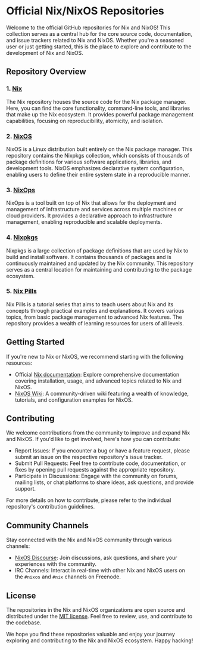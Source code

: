 # Official Nix/NixOS Repositories

Welcome to the official GitHub repositories for Nix and NixOS! This collection serves as a central hub for the core source code, documentation, and issue trackers related to Nix and NixOS. Whether you're a seasoned user or just getting started, this is the place to explore and contribute to the development of Nix and NixOS.

## Repository Overview

### 1. [Nix](https://github.com/nixos/nix)

The Nix repository houses the source code for the Nix package manager. Here, you can find the core functionality, command-line tools, and libraries that make up the Nix ecosystem. It provides powerful package management capabilities, focusing on reproducibility, atomicity, and isolation.

### 2. [NixOS](https://github.com/NixOS/nixpkgs)

NixOS is a Linux distribution built entirely on the Nix package manager. This repository contains the Nixpkgs collection, which consists of thousands of package definitions for various software applications, libraries, and development tools. NixOS emphasizes declarative system configuration, enabling users to define their entire system state in a reproducible manner.

### 3. [NixOps](https://github.com/NixOS/nixops)

NixOps is a tool built on top of Nix that allows for the deployment and management of infrastructure and services across multiple machines or cloud providers. It provides a declarative approach to infrastructure management, enabling reproducible and scalable deployments.

### 4. [Nixpkgs](https://github.com/NixOS/nixpkgs)

Nixpkgs is a large collection of package definitions that are used by Nix to build and install software. It contains thousands of packages and is continuously maintained and updated by the Nix community. This repository serves as a central location for maintaining and contributing to the package ecosystem.

### 5. [Nix Pills](https://github.com/justinwoo/nix-pills)

Nix Pills is a tutorial series that aims to teach users about Nix and its concepts through practical examples and explanations. It covers various topics, from basic package management to advanced Nix features. The repository provides a wealth of learning resources for users of all levels.

## Getting Started

If you're new to Nix or NixOS, we recommend starting with the following resources:

- Official [Nix documentation](https://nixos.org/documentation.html): Explore comprehensive documentation covering installation, usage, and advanced topics related to Nix and NixOS.
- [NixOS Wiki](https://nixos.wiki): A community-driven wiki featuring a wealth of knowledge, tutorials, and configuration examples for NixOS.

## Contributing

We welcome contributions from the community to improve and expand Nix and NixOS. If you'd like to get involved, here's how you can contribute:

- Report Issues: If you encounter a bug or have a feature request, please submit an issue on the respective repository's issue tracker.
- Submit Pull Requests: Feel free to contribute code, documentation, or fixes by opening pull requests against the appropriate repository.
- Participate in Discussions: Engage with the community on forums, mailing lists, or chat platforms to share ideas, ask questions, and provide support.

For more details on how to contribute, please refer to the individual repository's contribution guidelines.

## Community Channels

Stay connected with the Nix and NixOS community through various channels:

- [NixOS Discourse](https://discourse.nixos.org): Join discussions, ask questions, and share your experiences with the community.
- IRC Channels: Interact in real-time with other Nix and NixOS users on the `#nixos` and `#nix` channels on Freenode.

## License

The repositories in the Nix and NixOS organizations are open source and distributed under the [MIT license](LICENSE). Feel free to review, use, and contribute to the codebase.

We hope you find these repositories valuable and enjoy your journey exploring and contributing to the Nix and NixOS ecosystem. Happy hacking!
